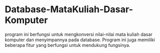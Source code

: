 # Database-MataKuliah-Dasar-Komputer
program ini berfungsi untuk mengkonversi nilai-nilai mata kuliah dasar komputer dan menyimpannya pada database. Program ini juga memiliki beberapa fitur yang berfungsi untuk mendukung fungsinya. 
